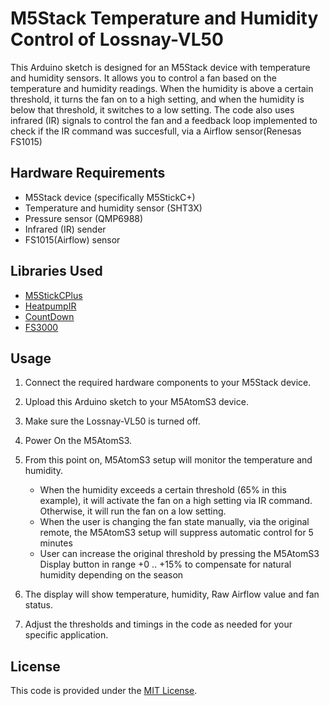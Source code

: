 # M5Stack Temperature and Humidity Control of Lossnay-VL50

This Arduino sketch is designed for an M5Stack device with temperature and humidity sensors. It allows you to control a fan based on the temperature and humidity readings. 
When the humidity is above a certain threshold, it turns the fan on to a high setting, and when the humidity is below that threshold, it switches to a low setting. 
The code also uses infrared (IR) signals to control the fan and a feedback loop implemented to check if the IR command was succesfull, via a Airflow sensor(Renesas FS1015)

## Hardware Requirements

- M5Stack device (specifically M5StickC+)
- Temperature and humidity sensor (SHT3X)
- Pressure sensor (QMP6988)
- Infrared (IR) sender
- FS1015(Airflow) sensor

## Libraries Used

- [M5StickCPlus](https://github.com/m5stack/M5StickC-Plus)
- [HeatpumpIR](https://github.com/ToniA/arduino-heatpumpir)
- [CountDown](https://github.com/RobTillaart/CountDown)
- [FS3000](https://github.com/sparkfun/SparkFun_FS3000_Arduino_Library/tree/main)

## Usage

1. Connect the required hardware components to your M5Stack device.

2. Upload this Arduino sketch to your M5AtomS3 device.

3. Make sure the Lossnay-VL50 is turned off.

4. Power On the M5AtomS3.

5. From this point on, M5AtomS3 setup will monitor the temperature and humidity.
   - When the humidity exceeds a certain threshold (65% in this example), it will activate the fan on a high setting via IR command. Otherwise, it will run the fan on a low setting.
   - When the user is changing the fan state manually, via the original remote, the M5AtomS3 setup will suppress automatic control for 5 minutes
   - User can increase the original threshold by pressing the M5AtomS3 Display button in range +0 .. +15% to compensate for natural humidity depending on the season

7. The display will show temperature, humidity, Raw Airflow value and fan status.

8. Adjust the thresholds and timings in the code as needed for your specific application.

## License

This code is provided under the [MIT License](LICENSE.md).
